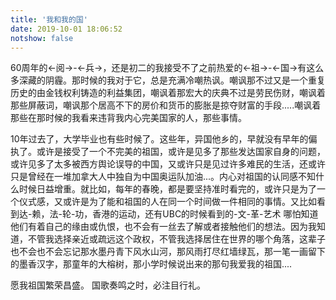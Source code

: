 ```yaml
---
title: '我和我的国'
date: 2019-10-01 18:06:52
notshow: false
---
```


60周年的<-阅->-<-兵->，还是初二的我接受不了之前热爱的<-祖->-<-国->有这么多深藏的阴霾。那时候的我对于它，总是充满冷嘲热讽。嘲讽那不过又是一个重复历史的由金钱权利铸造的利益集团，嘲讽着那宏大的庆典不过是劳民伤财，嘲讽着那些屏蔽词，嘲讽那个居高不下的房价和货币的膨胀是掠夺财富的手段.....嘲讽着那些在那时候的我看来违背我内心完美国家的人，那些事情。

10年过去了，大学毕业也有些时候了。这些年，异国他乡的，早就没有早年的偏执了。或许是接受了一个不完美的祖国，或许是见多了那些发达国家自身的问题，或许见多了太多被西方舆论误导的中国，又或许只是见过许多难民的生活，还或许只是曾经在一堆加拿大人中独自为中国奥运队加油...。内心对祖国的认同感不知什么时候日益增重。就比如，每年的春晚，都是要坚持准时看完的，或许只是为了一个仪式感，又或许是为了能和祖国的人在同一个时间做一件相同的事情。又比如看到达-赖，法-轮-功，香港的运动，还有UBC的时候看到的-文-革-艺术 哪怕知道他们有着自己的缘由或仇恨，也不会有一丝去了解或者接触他们的想法。因为我知道，不管我选择亲近或疏远这个政权，不管我选择居住在世界的哪个角落，这辈子也不会也不会忘记那水墨丹青下风水山河，那风雨打尽红墙绿瓦，那一笔一画留下的墨香汉字，那童年的大榕树，那小学时候说出来的那句我爱我的祖国....

愿我祖国繁荣昌盛。
国歌奏鸣之时，必注目行礼。